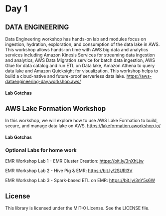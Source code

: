 # Day 1

## DATA ENGINEERING
Data Engineering workshop has hands-on lab and modules focus on ingestion, hydration, exploration, and consumption of the data lake in AWS. This workshop allows hands-on time with AWS big data and analytics services including Amazon Kinesis Services for streaming data ingestion and analytics, AWS Data Migration service for batch data ingestion, AWS Glue for data catalog and run ETL on Data lake, Amazon Athena to query data lake and Amazon Quicksight for visualization. This workshop helps to build a cloud-native and future-proof serverless data lake.
https://aws-dataengineering-day.workshop.aws/

#### Lab Gotchas

## AWS Lake Formation Workshop
In this workshop, we will explore how to use AWS Lake Formation to build, secure, and manage data lake on AWS.
https://lakeformation.aworkshop.io/

#### Lab Gotchas

### Optional Labs for home work

EMR Workshop Lab 1 - EMR Cluster Creation: https://bit.ly/3nXhLjw

EMR Workshop Lab 2 - Hive Pig & EMR: https://bit.ly/2SURl3V

EMR Workshop Lab 3 - Spark-based ETL on EMR: https://bit.ly/3nY5s6W

## License

This library is licensed under the MIT-0 License. See the LICENSE file.

